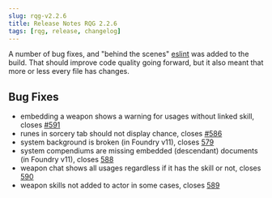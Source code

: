 ```yaml
---
slug: rqg-v2.2.6
title: Release Notes RQG 2.2.6
tags: [rqg, release, changelog]
---
```

A number of bug fixes, and "behind the scenes" [eslint](https://eslint.org/) was added to the build. That should improve code quality going forward, but it also meant that more or less every file has changes.

## Bug Fixes
- embedding a weapon shows a warning for usages without linked skill, closes [#591](https://github.com/sun-dragon-cult/fvtt-system-rqg/issues/591)
- runes in sorcery tab should not display chance, closes [#586](https://github.com/sun-dragon-cult/fvtt-system-rqg/issues/586)
- system background is broken (in Foundry v11), closes [579](https://github.com/sun-dragon-cult/fvtt-system-rqg/issues/579)
- system compendiums are missing embedded (descendant) documents (in Foundry v11), closes [588](https://github.com/sun-dragon-cult/fvtt-system-rqg/issues/588)
- weapon chat shows all usages regardless if it has the skill or not, closes [590](https://github.com/sun-dragon-cult/fvtt-system-rqg/issues/590)
- weapon skills not added to actor in some cases, closes [589](https://github.com/sun-dragon-cult/fvtt-system-rqg/issues/589)
